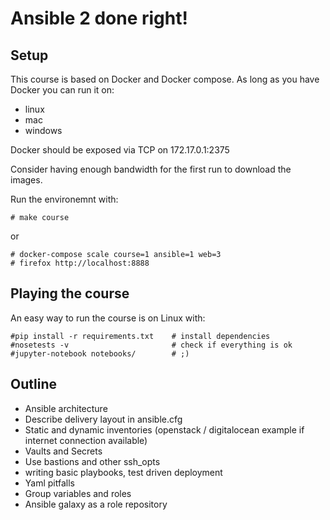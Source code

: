 # Ansible 2 done right!


## Setup

This course is based on Docker and Docker compose. As long as you have Docker
you can run it on:

  - linux
  - mac
  - windows

Docker should be exposed via TCP on 172.17.0.1:2375

Consider having enough bandwidth for the first run to download the images.


Run the environemnt with:

    # make course

or 

    # docker-compose scale course=1 ansible=1 web=3
    # firefox http://localhost:8888


## Playing the course
An easy way to run the course is on Linux with:

    #pip install -r requirements.txt    # install dependencies
    #nosetests -v                       # check if everything is ok
    #jupyter-notebook notebooks/        # ;)


## Outline


  - Ansible architecture
  - Describe delivery layout in ansible.cfg
  - Static and dynamic inventories (openstack / digitalocean example if internet connection available)
  - Vaults and Secrets
  - Use bastions and other ssh_opts
  - writing basic playbooks, test driven deployment
  - Yaml pitfalls
  - Group variables and roles
  - Ansible galaxy as a role repository
 
